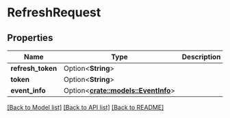 # RefreshRequest

## Properties

Name | Type | Description | Notes
------------ | ------------- | ------------- | -------------
**refresh_token** | Option<**String**> |  | [optional]
**token** | Option<**String**> |  | [optional]
**event_info** | Option<[**crate::models::EventInfo**](EventInfo.md)> |  | [optional]

[[Back to Model list]](../README.md#documentation-for-models) [[Back to API list]](../README.md#documentation-for-api-endpoints) [[Back to README]](../README.md)



